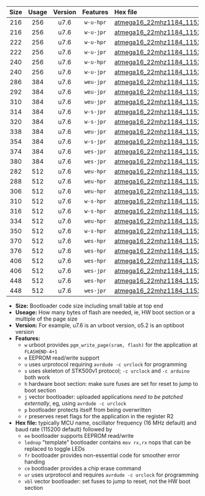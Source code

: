 |Size|Usage|Version|Features|Hex file|
|:-:|:-:|:-:|:-:|:--|
|216|256|u7.6|`w-u-hpr`|[atmega16_22mhz1184_115200bps_ur.hex](https://raw.githubusercontent.com/stefanrueger/urboot/main//atmega16_22mhz1184_115200bps_ur.hex)|
|216|256|u7.6|`w-u-jpr`|[atmega16_22mhz1184_115200bps_ur_vbl.hex](https://raw.githubusercontent.com/stefanrueger/urboot/main//atmega16_22mhz1184_115200bps_ur_vbl.hex)|
|222|256|u7.6|`w-u-hpr`|[atmega16_22mhz1184_115200bps_lednop_ur.hex](https://raw.githubusercontent.com/stefanrueger/urboot/main//atmega16_22mhz1184_115200bps_lednop_ur.hex)|
|222|256|u7.6|`w-u-jpr`|[atmega16_22mhz1184_115200bps_lednop_ur_vbl.hex](https://raw.githubusercontent.com/stefanrueger/urboot/main//atmega16_22mhz1184_115200bps_lednop_ur_vbl.hex)|
|240|256|u7.6|`w-u-hpr`|[atmega16_22mhz1184_115200bps_lednop_fr_ur.hex](https://raw.githubusercontent.com/stefanrueger/urboot/main//atmega16_22mhz1184_115200bps_lednop_fr_ur.hex)|
|240|256|u7.6|`w-u-jpr`|[atmega16_22mhz1184_115200bps_lednop_fr_ur_vbl.hex](https://raw.githubusercontent.com/stefanrueger/urboot/main//atmega16_22mhz1184_115200bps_lednop_fr_ur_vbl.hex)|
|286|384|u7.6|`weu-jpr`|[atmega16_22mhz1184_115200bps_ee_ur_vbl.hex](https://raw.githubusercontent.com/stefanrueger/urboot/main//atmega16_22mhz1184_115200bps_ee_ur_vbl.hex)|
|292|384|u7.6|`weu-jpr`|[atmega16_22mhz1184_115200bps_ee_lednop_ur_vbl.hex](https://raw.githubusercontent.com/stefanrueger/urboot/main//atmega16_22mhz1184_115200bps_ee_lednop_ur_vbl.hex)|
|310|384|u7.6|`weu-jpr`|[atmega16_22mhz1184_115200bps_ee_lednop_fr_ur_vbl.hex](https://raw.githubusercontent.com/stefanrueger/urboot/main//atmega16_22mhz1184_115200bps_ee_lednop_fr_ur_vbl.hex)|
|314|384|u7.6|`w-s-jpr`|[atmega16_22mhz1184_115200bps_vbl.hex](https://raw.githubusercontent.com/stefanrueger/urboot/main//atmega16_22mhz1184_115200bps_vbl.hex)|
|320|384|u7.6|`w-s-jpr`|[atmega16_22mhz1184_115200bps_lednop_vbl.hex](https://raw.githubusercontent.com/stefanrueger/urboot/main//atmega16_22mhz1184_115200bps_lednop_vbl.hex)|
|338|384|u7.6|`weu-jpr`|[atmega16_22mhz1184_115200bps_ee_lednop_fr_ce_ur_vbl.hex](https://raw.githubusercontent.com/stefanrueger/urboot/main//atmega16_22mhz1184_115200bps_ee_lednop_fr_ce_ur_vbl.hex)|
|354|384|u7.6|`w-s-jpr`|[atmega16_22mhz1184_115200bps_lednop_fr_vbl.hex](https://raw.githubusercontent.com/stefanrueger/urboot/main//atmega16_22mhz1184_115200bps_lednop_fr_vbl.hex)|
|374|384|u7.6|`wes-jpr`|[atmega16_22mhz1184_115200bps_ee_vbl.hex](https://raw.githubusercontent.com/stefanrueger/urboot/main//atmega16_22mhz1184_115200bps_ee_vbl.hex)|
|380|384|u7.6|`wes-jpr`|[atmega16_22mhz1184_115200bps_ee_lednop_vbl.hex](https://raw.githubusercontent.com/stefanrueger/urboot/main//atmega16_22mhz1184_115200bps_ee_lednop_vbl.hex)|
|282|512|u7.6|`weu-hpr`|[atmega16_22mhz1184_115200bps_ee_ur.hex](https://raw.githubusercontent.com/stefanrueger/urboot/main//atmega16_22mhz1184_115200bps_ee_ur.hex)|
|288|512|u7.6|`weu-hpr`|[atmega16_22mhz1184_115200bps_ee_lednop_ur.hex](https://raw.githubusercontent.com/stefanrueger/urboot/main//atmega16_22mhz1184_115200bps_ee_lednop_ur.hex)|
|306|512|u7.6|`weu-hpr`|[atmega16_22mhz1184_115200bps_ee_lednop_fr_ur.hex](https://raw.githubusercontent.com/stefanrueger/urboot/main//atmega16_22mhz1184_115200bps_ee_lednop_fr_ur.hex)|
|310|512|u7.6|`w-s-hpr`|[atmega16_22mhz1184_115200bps.hex](https://raw.githubusercontent.com/stefanrueger/urboot/main//atmega16_22mhz1184_115200bps.hex)|
|316|512|u7.6|`w-s-hpr`|[atmega16_22mhz1184_115200bps_lednop.hex](https://raw.githubusercontent.com/stefanrueger/urboot/main//atmega16_22mhz1184_115200bps_lednop.hex)|
|334|512|u7.6|`weu-hpr`|[atmega16_22mhz1184_115200bps_ee_lednop_fr_ce_ur.hex](https://raw.githubusercontent.com/stefanrueger/urboot/main//atmega16_22mhz1184_115200bps_ee_lednop_fr_ce_ur.hex)|
|350|512|u7.6|`w-s-hpr`|[atmega16_22mhz1184_115200bps_lednop_fr.hex](https://raw.githubusercontent.com/stefanrueger/urboot/main//atmega16_22mhz1184_115200bps_lednop_fr.hex)|
|370|512|u7.6|`wes-hpr`|[atmega16_22mhz1184_115200bps_ee.hex](https://raw.githubusercontent.com/stefanrueger/urboot/main//atmega16_22mhz1184_115200bps_ee.hex)|
|376|512|u7.6|`wes-hpr`|[atmega16_22mhz1184_115200bps_ee_lednop.hex](https://raw.githubusercontent.com/stefanrueger/urboot/main//atmega16_22mhz1184_115200bps_ee_lednop.hex)|
|406|512|u7.6|`wes-hpr`|[atmega16_22mhz1184_115200bps_ee_lednop_fr.hex](https://raw.githubusercontent.com/stefanrueger/urboot/main//atmega16_22mhz1184_115200bps_ee_lednop_fr.hex)|
|406|512|u7.6|`wes-jpr`|[atmega16_22mhz1184_115200bps_ee_lednop_fr_vbl.hex](https://raw.githubusercontent.com/stefanrueger/urboot/main//atmega16_22mhz1184_115200bps_ee_lednop_fr_vbl.hex)|
|448|512|u7.6|`wes-hpr`|[atmega16_22mhz1184_115200bps_ee_lednop_fr_ce.hex](https://raw.githubusercontent.com/stefanrueger/urboot/main//atmega16_22mhz1184_115200bps_ee_lednop_fr_ce.hex)|
|448|512|u7.6|`wes-jpr`|[atmega16_22mhz1184_115200bps_ee_lednop_fr_ce_vbl.hex](https://raw.githubusercontent.com/stefanrueger/urboot/main//atmega16_22mhz1184_115200bps_ee_lednop_fr_ce_vbl.hex)|

- **Size:** Bootloader code size including small table at top end
- **Useage:** How many bytes of flash are needed, ie, HW boot section or a multiple of the page size
- **Version:** For example, u7.6 is an urboot version, o5.2 is an optiboot version
- **Features:**
  + `w` urboot provides `pgm_write_page(sram, flash)` for the application at `FLASHEND-4+1`
  + `e` EEPROM read/write support
  + `u` uses urprotocol requiring `avrdude -c urclock` for programming
  + `s` uses skeleton of STK500v1 protocol; `-c urclock` and `-c arduino` both work
  + `h` hardware boot section: make sure fuses are set for reset to jump to boot section
  + `j` vector bootloader: uploaded applications *need to be patched externally*, eg, using `avrdude -c urclock`
  + `p` bootloader protects itself from being overwritten
  + `r` preserves reset flags for the application in the register R2
- **Hex file:** typically MCU name, oscillator frequency (16 MHz default) and baud rate (115200 default) followed by
  + `ee` bootloader supports EEPROM read/write
  + `lednop` "template" bootloader contains `mov rx,rx` nops that can be replaced to toggle LEDs
  + `fr` bootloader provides non-essential code for smoother error handing
  + `ce` bootloader provides a chip erase command
  + `ur` uses urprotocol and requires `avrdude -c urclock` for programming
  + `vbl` vector bootloader: set fuses to jump to reset, not the HW boot section
